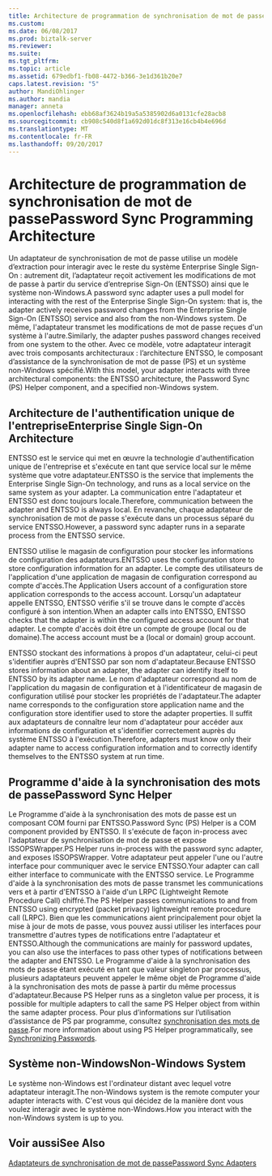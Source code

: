 ```yaml
---
title: Architecture de programmation de synchronisation de mot de passe | Documents Microsoft
ms.custom: 
ms.date: 06/08/2017
ms.prod: biztalk-server
ms.reviewer: 
ms.suite: 
ms.tgt_pltfrm: 
ms.topic: article
ms.assetid: 679edbf1-fb08-4472-b366-3e1d361b20e7
caps.latest.revision: "5"
author: MandiOhlinger
ms.author: mandia
manager: anneta
ms.openlocfilehash: ebb68af3624b19a5a5385902d6a0131cfe28acb8
ms.sourcegitcommit: cb908c540d8f1a692d01dc8f313e16cb4b4e696d
ms.translationtype: MT
ms.contentlocale: fr-FR
ms.lasthandoff: 09/20/2017
---
```

# <a name="password-sync-programming-architecture"></a><span data-ttu-id="64af0-102">Architecture de programmation de synchronisation de mot de passe</span><span class="sxs-lookup"><span data-stu-id="64af0-102">Password Sync Programming Architecture</span></span>
<span data-ttu-id="64af0-103">Un adaptateur de synchronisation de mot de passe utilise un modèle d’extraction pour interagir avec le reste du système Enterprise Single Sign-On : autrement dit, l’adaptateur reçoit activement les modifications de mot de passe à partir du service d’entreprise Sign-On (ENTSSO) ainsi que le système non-Windows.</span><span class="sxs-lookup"><span data-stu-id="64af0-103">A password sync adapter uses a pull model for interacting with the rest of the Enterprise Single Sign-On system: that is, the adapter actively receives password changes from the Enterprise Single Sign-On (ENTSSO) service and also from the non-Windows system.</span></span> <span data-ttu-id="64af0-104">De même, l'adaptateur transmet les modifications de mot de passe reçues d'un système à l'autre.</span><span class="sxs-lookup"><span data-stu-id="64af0-104">Similarly, the adapter pushes password changes received from one system to the other.</span></span> <span data-ttu-id="64af0-105">Avec ce modèle, votre adaptateur interagit avec trois composants architecturaux : l’architecture ENTSSO, le composant d’assistance de la synchronisation de mot de passe (PS) et un système non-Windows spécifié.</span><span class="sxs-lookup"><span data-stu-id="64af0-105">With this model, your adapter interacts with three architectural components: the ENTSSO architecture, the Password Sync (PS) Helper component, and a specified non-Windows system.</span></span>  
  
## <a name="enterprise-single-sign-on-architecture"></a><span data-ttu-id="64af0-106">Architecture de l'authentification unique de l'entreprise</span><span class="sxs-lookup"><span data-stu-id="64af0-106">Enterprise Single Sign-On Architecture</span></span>  
 <span data-ttu-id="64af0-107">ENTSSO est le service qui met en œuvre la technologie d'authentification unique de l'entreprise et s'exécute en tant que service local sur le même système que votre adaptateur.</span><span class="sxs-lookup"><span data-stu-id="64af0-107">ENTSSO is the service that implements the Enterprise Single Sign-On technology, and runs as a local service on the same system as your adapter.</span></span> <span data-ttu-id="64af0-108">La communication entre l'adaptateur et ENTSSO est donc toujours locale.</span><span class="sxs-lookup"><span data-stu-id="64af0-108">Therefore, communication between the adapter and ENTSSO is always local.</span></span> <span data-ttu-id="64af0-109">En revanche, chaque adaptateur de synchronisation de mot de passe s'exécute dans un processus séparé du service ENTSSO.</span><span class="sxs-lookup"><span data-stu-id="64af0-109">However, a password sync adapter runs in a separate process from the ENTSSO service.</span></span>  
  
 <span data-ttu-id="64af0-110">ENTSSO utilise le magasin de configuration pour stocker les informations de configuration des adaptateurs.</span><span class="sxs-lookup"><span data-stu-id="64af0-110">ENTSSO uses the configuration store to store configuration information for an adapter.</span></span> <span data-ttu-id="64af0-111">Le compte des utilisateurs de l'application d'une application de magasin de configuration correspond au compte d'accès.</span><span class="sxs-lookup"><span data-stu-id="64af0-111">The Application Users account of a configuration store application corresponds to the access account.</span></span> <span data-ttu-id="64af0-112">Lorsqu'un adaptateur appelle ENTSSO, ENTSSO vérifie s'il se trouve dans le compte d'accès configuré à son intention.</span><span class="sxs-lookup"><span data-stu-id="64af0-112">When an adapter calls into ENTSSO, ENTSSO checks that the adapter is within the configured access account for that adapter.</span></span> <span data-ttu-id="64af0-113">Le compte d'accès doit être un compte de groupe (local ou de domaine).</span><span class="sxs-lookup"><span data-stu-id="64af0-113">The access account must be a (local or domain) group account.</span></span>  
  
 <span data-ttu-id="64af0-114">ENTSSO stockant des informations à propos d'un adaptateur, celui-ci peut s'identifier auprès d'ENTSSO par son nom d'adaptateur.</span><span class="sxs-lookup"><span data-stu-id="64af0-114">Because ENTSSO stores information about an adapter, the adapter can identify itself to ENTSSO by its adapter name.</span></span> <span data-ttu-id="64af0-115">Le nom d'adaptateur correspond au nom de l'application du magasin de configuration et à l'identificateur de magasin de configuration utilisé pour stocker les propriétés de l'adaptateur.</span><span class="sxs-lookup"><span data-stu-id="64af0-115">The adapter name corresponds to the configuration store application name and the configuration store identifier used to store the adapter properties.</span></span> <span data-ttu-id="64af0-116">Il suffit aux adaptateurs de connaître leur nom d'adaptateur pour accéder aux informations de configuration et s'identifier correctement auprès du système ENTSSO à l'exécution.</span><span class="sxs-lookup"><span data-stu-id="64af0-116">Therefore, adapters must know only their adapter name to access configuration information and to correctly identify themselves to the ENTSSO system at run time.</span></span>  
  
## <a name="password-sync-helper"></a><span data-ttu-id="64af0-117">Programme d'aide à la synchronisation des mots de passe</span><span class="sxs-lookup"><span data-stu-id="64af0-117">Password Sync Helper</span></span>  
 <span data-ttu-id="64af0-118">Le Programme d'aide à la synchronisation des mots de passe est un composant COM fourni par ENTSSO.</span><span class="sxs-lookup"><span data-stu-id="64af0-118">Password Sync (PS) Helper is a COM component provided by ENTSSO.</span></span> <span data-ttu-id="64af0-119">Il s'exécute de façon in-process avec l'adaptateur de synchronisation de mot de passe et expose ISSOPSWrapper.</span><span class="sxs-lookup"><span data-stu-id="64af0-119">PS Helper runs in-process with the password sync adapter, and exposes ISSOPSWrapper.</span></span> <span data-ttu-id="64af0-120">Votre adaptateur peut appeler l'une ou l'autre interface pour communiquer avec le service ENTSSO.</span><span class="sxs-lookup"><span data-stu-id="64af0-120">Your adapter can call either interface to communicate with the ENTSSO service.</span></span> <span data-ttu-id="64af0-121">Le Programme d'aide à la synchronisation des mots de passe transmet les communications vers et à partir d'ENTSSO à l'aide d'un LRPC (Lightweight Remote Procedure Call) chiffré.</span><span class="sxs-lookup"><span data-stu-id="64af0-121">The PS Helper passes communications to and from ENTSSO using encrypted (packet privacy) lightweight remote procedure call (LRPC).</span></span> <span data-ttu-id="64af0-122">Bien que les communications aient principalement pour objet la mise à jour de mots de passe, vous pouvez aussi utiliser les interfaces pour transmettre d'autres types de notifications entre l'adaptateur et ENTSSO.</span><span class="sxs-lookup"><span data-stu-id="64af0-122">Although the communications are mainly for password updates, you can also use the interfaces to pass other types of notifications between the adapter and ENTSSO.</span></span> <span data-ttu-id="64af0-123">Le Programme d'aide à la synchronisation des mots de passe étant exécuté en tant que valeur singleton par processus, plusieurs adaptateurs peuvent appeler le même objet de Programme d'aide à la synchronisation des mots de passe à partir du même processus d'adaptateur.</span><span class="sxs-lookup"><span data-stu-id="64af0-123">Because PS Helper runs as a singleton value per process, it is possible for multiple adapters to call the same PS Helper object from within the same adapter process.</span></span> <span data-ttu-id="64af0-124">Pour plus d’informations sur l’utilisation d’assistance de PS par programme, consultez [synchronisation des mots de passe](../core/synchronizing-passwords.md).</span><span class="sxs-lookup"><span data-stu-id="64af0-124">For more information about using PS Helper programmatically, see [Synchronizing Passwords](../core/synchronizing-passwords.md).</span></span>  
  
## <a name="non-windows-system"></a><span data-ttu-id="64af0-125">Système non-Windows</span><span class="sxs-lookup"><span data-stu-id="64af0-125">Non-Windows System</span></span>  
 <span data-ttu-id="64af0-126">Le système non-Windows est l'ordinateur distant avec lequel votre adaptateur interagit.</span><span class="sxs-lookup"><span data-stu-id="64af0-126">The non-Windows system is the remote computer your adapter interacts with.</span></span> <span data-ttu-id="64af0-127">C'est vous qui décidez de la manière dont vous voulez interagir avec le système non-Windows.</span><span class="sxs-lookup"><span data-stu-id="64af0-127">How you interact with the non-Windows system is up to you.</span></span>  
  
## <a name="see-also"></a><span data-ttu-id="64af0-128">Voir aussi</span><span class="sxs-lookup"><span data-stu-id="64af0-128">See Also</span></span>  
 [<span data-ttu-id="64af0-129">Adaptateurs de synchronisation de mot de passe</span><span class="sxs-lookup"><span data-stu-id="64af0-129">Password Sync Adapters</span></span>](../core/password-sync-adapters.md)
